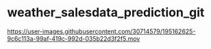 # weather_salesdata_prediction_git



https://user-images.githubusercontent.com/30714579/195162625-9c6c113a-99af-419c-992d-035b22d3f2f5.mov

